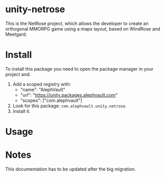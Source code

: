 # unity-netrose
This is the NetRose project, which allows the developer to create an orthogonal MMORPG game using a maps layout, based on WindRose and Meetgard.

# Install
To install this package you need to open the package manager in your project and:

  1. Add a scoped registry with:
     - "name": "AlephVault"
     - "url": "https://unity.packages.alephvault.com"
     - "scopes": ["com.alephvault"]
  3. Look for this package: `com.alephvault.unity.netrose`.
  4. Install it.

# Usage

# Notes
This documentation has to be updated after the big migration.
